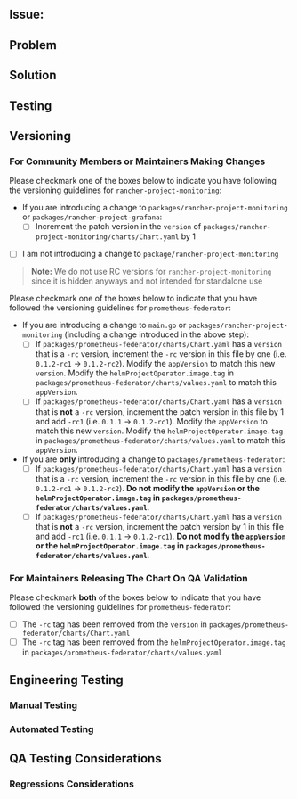 ## Issue: <!-- link the issue or issues this PR resolves here -->
<!-- If your PR depends on changes from another pr link them here and describe why they are needed on your solution section. -->
 
## Problem
<!-- Describe the root cause of the issue you are resolving. This may include what behavior is observed and why it is not desirable. If this is a new feature describe why we need this feature and how it will be used. -->
 
## Solution
<!-- Describe what you changed to fix the issue. Relate your changes back to the original issue / feature and explain why this addresses the issue. -->
 
## Testing
<!-- Note: Confirm if the repro steps in the GitHub issue are valid, if not, please update the issue with accurate repro steps. -->

## Versioning

### For Community Members or Maintainers Making Changes

Please checkmark one of the boxes below to indicate you have following the versioning guidelines for `rancher-project-monitoring`:

- If you are introducing a change to `packages/rancher-project-monitoring` or `packages/rancher-project-grafana`:
  - [ ] Increment the patch version in the `version` of `packages/rancher-project-monitoring/charts/Chart.yaml` by 1
- [ ] I am not introducing a change to `package/rancher-project-monitoring`

> **Note:** We do not use RC versions for `rancher-project-monitoring` since it is hidden anyways and not intended for standalone use

Please checkmark one of the boxes below to indicate that you have followed the versioning guidelines for `prometheus-federator`:

- If you are introducing a change to `main.go` or `packages/rancher-project-monitoring` (including a change introduced in the above step):
  - [ ] If `packages/prometheus-federator/charts/Chart.yaml` has a `version` that is a `-rc` version, increment the `-rc` version in this file by one (i.e. `0.1.2-rc1` -> `0.1.2-rc2`). Modify the `appVersion` to match this new `version`. Modify the `helmProjectOperator.image.tag` in `packages/prometheus-federator/charts/values.yaml` to match this `appVersion`.
  - [ ] If `packages/prometheus-federator/charts/Chart.yaml` has a `version` that is **not** a `-rc` version, increment the patch version in this file by 1 and add `-rc1` (i.e. `0.1.1` -> `0.1.2-rc1`). Modify the `appVersion` to match this new `version`. Modify the `helmProjectOperator.image.tag` in `packages/prometheus-federator/charts/values.yaml` to match this `appVersion`.
- If you are **only** introducing a change to `packages/prometheus-federator`:
  - [ ] If `packages/prometheus-federator/charts/Chart.yaml` has a `version` that is a `-rc` version, increment the `-rc` version in this file by one (i.e. `0.1.2-rc1` -> `0.1.2-rc2`). **Do not modify the `appVersion` or the `helmProjectOperator.image.tag` in `packages/prometheus-federator/charts/values.yaml`**.
  - [ ] If `packages/prometheus-federator/charts/Chart.yaml` has a `version` that is **not** a `-rc` version, increment the patch version by 1 in this file and add `-rc1` (i.e. `0.1.1` -> `0.1.2-rc1`). **Do not modify the `appVersion` or the `helmProjectOperator.image.tag` in `packages/prometheus-federator/charts/values.yaml`**.

### For Maintainers Releasing The Chart On QA Validation

Please checkmark **both** of the boxes below to indicate that you have followed the versioning guidelines for `prometheus-federator`:
- [ ] The `-rc` tag has been removed from the `version` in `packages/prometheus-federator/charts/Chart.yaml`
- [ ] The `-rc` tag has been removed from the `helmProjectOperator.image.tag` in `packages/prometheus-federator/charts/values.yaml`

## Engineering Testing
### Manual Testing
<!-- Describe what manual testing you did (if no testing was done, explain why). -->

### Automated Testing
<!--If you added/updated unit/integration/validation tests, describe what cases they cover and do not cover. -->

## QA Testing Considerations
<!-- Highlight areas or (additional) cases that QA should test w.r.t a fresh install as well as the upgrade scenarios -->
 
### Regressions Considerations
<!-- Dedicated section to specifically call out any areas that with higher chance of regressions caused by this change, include estimation of probability of regressions -->

